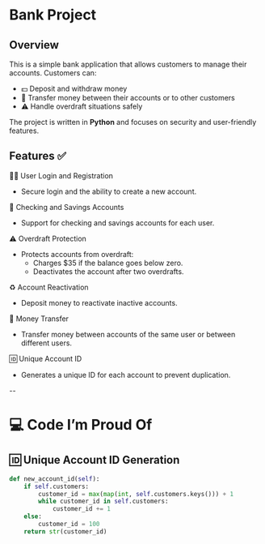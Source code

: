 # Bank Project

## Overview

This is a simple bank application that allows customers to manage their accounts. Customers can:

- 💵 Deposit and withdraw money
- 🔄 Transfer money between their accounts or to other customers
- ⚠️ Handle overdraft situations safely

The project is written in **Python** and focuses on security and user-friendly features.

##
## Features ✅

 🧑‍💻 User Login and Registration
- Secure login and the ability to create a new account.

 🏦 Checking and Savings Accounts
- Support for checking and savings accounts for each user.

 ⚠️ Overdraft Protection
- Protects accounts from overdraft:
  - Charges $35 if the balance goes below zero.
  - Deactivates the account after two overdrafts.

 ♻️ Account Reactivation
- Deposit money to reactivate inactive accounts.

 💸 Money Transfer
- Transfer money between accounts of the same user or between different users.

 🆔 Unique Account ID
- Generates a unique ID for each account to prevent duplication.

--
# 💻 Code I’m Proud Of

## 🆔 Unique Account ID Generation

```python
def new_account_id(self):
    if self.customers:  
        customer_id = max(map(int, self.customers.keys())) + 1
        while customer_id in self.customers:
            customer_id += 1
    else:
        customer_id = 100
    return str(customer_id)

